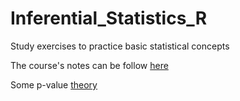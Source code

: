 # Inferential_Statistics_R
Study exercises to practice basic statistical concepts

The course's notes can be follow [here](https://github.com/rb-one/Curso_de_Estadistica_Inferencial_con_R/blob/master/Notes/note.md)

Some p-value [theory](https://www.sagepub.com/sites/default/files/upm-binaries/40007_Chapter8.pdf)
